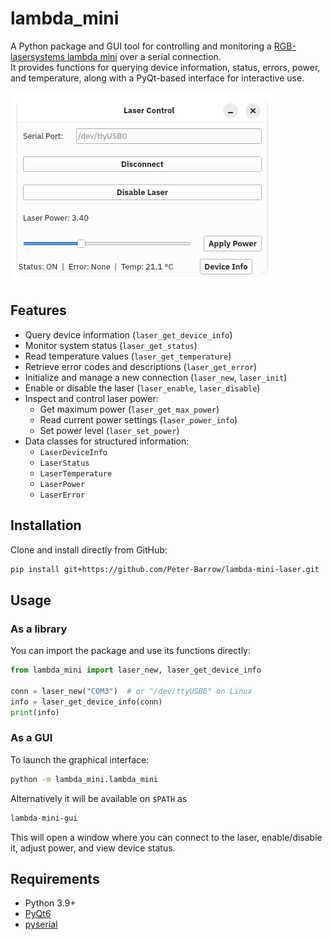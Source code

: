 # lambda_mini

A Python package and GUI tool for controlling and monitoring a [RGB-lasersystems lambda mini](https://rgb-lasersystems.com/products/) over a serial connection.  
It provides functions for querying device information, status, errors, power, and temperature, along with a PyQt-based interface for interactive use.

![gui](screenshot.png)

## Features

- Query device information (`laser_get_device_info`)
- Monitor system status (`laser_get_status`)
- Read temperature values (`laser_get_temperature`)
- Retrieve error codes and descriptions (`laser_get_error`)
- Initialize and manage a new connection (`laser_new`, `laser_init`)
- Enable or disable the laser (`laser_enable`, `laser_disable`)
- Inspect and control laser power:
  - Get maximum power (`laser_get_max_power`)
  - Read current power settings (`laser_power_info`)
  - Set power level (`laser_set_power`)
- Data classes for structured information:
  - `LaserDeviceInfo`
  - `LaserStatus`
  - `LaserTemperature`
  - `LaserPower`
  - `LaserError`

## Installation

Clone and install directly from GitHub:

```bash
pip install git+https://github.com/Peter-Barrow/lambda-mini-laser.git
````

## Usage

### As a library

You can import the package and use its functions directly:

```python
from lambda_mini import laser_new, laser_get_device_info

conn = laser_new("COM3")  # or "/dev/ttyUSB0" on Linux
info = laser_get_device_info(conn)
print(info)
```

### As a GUI

To launch the graphical interface:

```bash
python -m lambda_mini.lambda_mini
```
Alternatively it will be available on `$PATH` as
```bash
lambda-mini-gui
```

This will open a window where you can connect to the laser, enable/disable it, adjust power, and view device status.

## Requirements

* Python 3.9+
* [PyQt6](https://pypi.org/project/PyQt6/)
* [pyserial](https://pypi.org/project/pyserial/)

```

```
